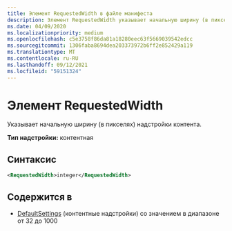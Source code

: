 ```yaml
---
title: Элемент RequestedWidth в файле манифеста
description: Элемент RequestedWidth указывает начальную ширину (в пикселях) надстройки контента.
ms.date: 04/09/2020
ms.localizationpriority: medium
ms.openlocfilehash: c5e3758f86da81a18280eec63f5669039542edcc
ms.sourcegitcommit: 1306faba8694dea203373972b6ff2e852429a119
ms.translationtype: MT
ms.contentlocale: ru-RU
ms.lasthandoff: 09/12/2021
ms.locfileid: "59151324"
---
```

# <a name="requestedwidth-element"></a>Элемент RequestedWidth

Указывает начальную ширину (в пикселях) надстройки контента.

**Тип надстройки:** контентная

## <a name="syntax"></a>Синтаксис

```XML
<RequestedWidth>integer</RequestedWidth>
```

## <a name="contained-in"></a>Содержится в

- [DefaultSettings](defaultsettings.md) (контентные надстройки) со значением в диапазоне от 32 до 1000
